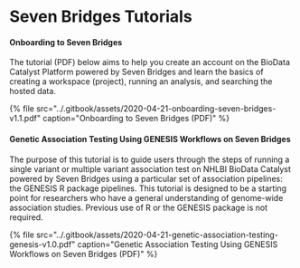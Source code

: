 # Seven Bridges Tutorials

#### Onboarding to Seven Bridges

The tutorial \(PDF\) below aims to help you create an account on the BioData Catalyst Platform powered by Seven Bridges and learn the basics of creating a workspace \(project\), running an analysis, and searching the hosted data. 

{% file src="../.gitbook/assets/2020-04-21-onboarding-seven-bridges-v1.1.pdf" caption="Onboarding to Seven Bridges \(PDF\)" %}

#### Genetic Association Testing Using GENESIS Workflows on Seven Bridges

The purpose of this tutorial is to guide users through the steps of running a single variant or multiple variant association test on NHLBI BioData Catalyst powered by Seven Bridges using a particular set of association pipelines: the GENESIS R package pipelines. This tutorial is designed to be a starting point for researchers who have a general understanding of genome-wide association studies. Previous use of R or the GENESIS package is not required.

{% file src="../.gitbook/assets/2020-04-21-genetic-association-testing-genesis-v1.0.pdf" caption="Genetic Association Testing Using GENESIS Workflows on Seven Bridges \(PDF\)" %}

